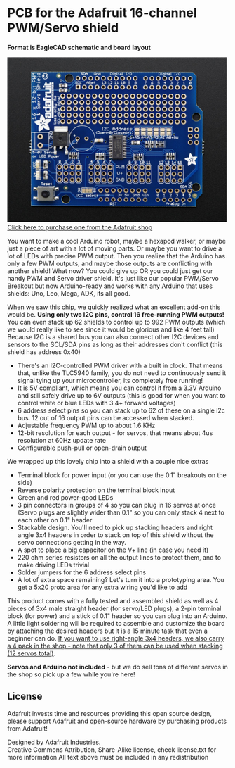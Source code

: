 # PCB for the Adafruit 16-channel PWM/Servo shield

__Format is EagleCAD schematic and board layout__

<a href="http://www.adafruit.com/products/1411"><img src="assets/image.jpg?raw=true" width="500px"><br/>Click here to purchase one from the Adafruit shop</a>

You want to make a cool Arduino robot, maybe a hexapod walker, or maybe just a piece of art with a lot of moving parts. Or maybe you want to drive a lot of LEDs with precise PWM output. Then you realize that the Arduino has only a few PWM outputs, and maybe those outputs are conflicting with another shield! What now? You could give up OR you could just get our handy PWM and Servo driver shield. It's just like our popular PWM/Servo Breakout but now Arduino-ready and works with any Arduino that uses shields: Uno, Leo, Mega, ADK, its all good.

When we saw this chip, we quickly realized what an excellent add-on this would be. __Using only two I2C pins, control 16 free-running PWM outputs!__ You can even stack up 62 shields to control up to 992 PWM outputs (which we would really like to see since it would be glorious and like 4 feet tall) Because I2C is a shared bus you can also connect other I2C devices and sensors to the SCL/SDA pins as long as their addresses don't conflict (this shield has address 0x40)

- There's an I2C-controlled PWM driver with a built in clock. That means that, unlike the TLC5940 family, you do not need to continuously send it signal tying up your microcontroller, its completely free running!
- It is 5V compliant, which means you can control it from a 3.3V Arduino and still safely drive up to 6V outputs (this is good for when you want to control white or blue LEDs with 3.4+ forward voltages)
- 6 address select pins so you can stack up to 62 of these on a single i2c bus. 12 out of 16 output pins can be accessed when stacked.
- Adjustable frequency PWM up to about 1.6 KHz
- 12-bit resolution for each output - for servos, that means about 4us resolution at 60Hz update rate
- Configurable push-pull or open-drain output

We wrapped up this lovely chip into a shield with a couple nice extras

- Terminal block for power input (or you can use the 0.1" breakouts on the side)
- Reverse polarity protection on the terminal block input
- Green and red power-good LEDs
- 3 pin connectors in groups of 4 so you can plug in 16 servos at once (Servo plugs are slightly wider than 0.1" so you can only stack 4 next to each other on 0.1" header
- Stackable design. You'll need to pick up stacking headers and right angle 3x4 headers in order to stack on top of this shield without the servo connections getting in the way.
- A spot to place a big capacitor on the V+ line (in case you need it)
- 220 ohm series resistors on all the output lines to protect them, and to make driving LEDs trivial
- Solder jumpers for the 6 address select pins
- A lot of extra space remaining? Let's turn it into a prototyping area. You get a 5x20 proto area for any extra wiring you'd like to add

This product comes with a fully tested and assembled shield as well as 4 pieces of 3x4 male straight header (for servo/LED plugs), a 2-pin terminal block (for power) and a stick of 0.1" header so you can plug into an Arduino. A little light soldering will be required to assemble and customize the board by attaching the desired headers but it is a 15 minute task that even a beginner can do. [If you want to use right-angle 3x4 headers, we also carry a 4 pack in the shop - note that only 3 of them can be used when stacking (12 servos total)](http://www.adafruit.com/products/816).

__Servos and Arduino not included__ - but we do sell tons of different servos in the shop so pick up a few while you're here!

## License

Adafruit invests time and resources providing this open source design, 
please support Adafruit and open-source hardware by purchasing 
products from Adafruit!

Designed by Adafruit Industries.  
Creative Commons Attribution, Share-Alike license, check license.txt for more information
All text above must be included in any redistribution
